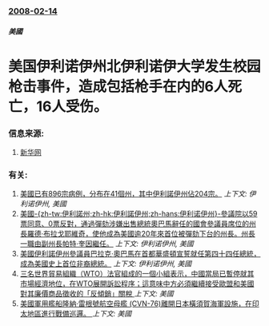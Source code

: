 ### [2008-02-14](/news/2008/02/14/index.md)

##### 美國
# 美国伊利诺伊州北伊利诺伊大学发生校园枪击事件，造成包括枪手在内的6人死亡，16人受伤。




### 信息来源:

1. [新华网](http://news.xinhuanet.com/world/2008-02/15/content_7609807.htm)

### 有关:

1. [美國已有896宗病例，分布在41個州，其中伊利諾伊州佔204宗。](/news/2009/05/7/美國已有896宗病例-分布在41個州-其中伊利諾伊州佔204宗.md) _上下文: 伊利诺伊州, 美國_
2. [美國-{zh-tw:伊利諾州;zh-hk:伊利諾伊州;zh-hans:伊利诺伊州}-參議院以59票同意、0票反對，通過彈劾涉嫌出售總統奧巴馬辭任的國會參議員席位的州長羅德·布拉戈耶維奇，使他成為美國逾20年來首位被彈劾下台的州長。州長一職由副州長帕特·奎因繼任。](/news/2009/01/29/美國-zh-tw-伊利諾州-zh-hk-伊利諾伊州-zh-hans-伊利诺伊州-參議院以59票同意-0票反對-通過彈.md) _上下文: 伊利诺伊州, 美國_
3. [美國伊利諾伊州參議員巴拉克·奧巴馬在首都華盛頓宣誓就任第四十四任總統，成為美國史上首位非裔總統。](/news/2009/01/20/美國伊利諾伊州參議員巴拉克-奧巴馬在首都華盛頓宣誓就任第四十四任總統-成為美國史上首位非裔總統.md) _上下文: 伊利诺伊州, 美國_
4. [三名世界貿易組織（WTO）法官組成的一個小組表示，中國當局已暫停就其市場經濟地位，在WTO展開訴訟程序；這意味中方必須繼續接受歐盟和美國對其廉價商品徵收的「反傾銷」關稅 ](/news/2019/06/17/三名世界貿易組織-WTO-法官組成的一個小組表示-中國當局已暫停就其市場經濟地位-在WTO展開訴訟程序-這意味中方必須繼.md) _上下文: 美國_
5. [美國軍用艦船隆納·雷根號航空母艦 (CVN-76)離開日本橫須賀海軍設施，在印太地區進行戰備巡邏。 ](/news/2019/05/22/美國軍用艦船隆納-雷根號航空母艦-CVN-76-離開日本橫須賀海軍設施-在印太地區進行戰備巡邏.md) _上下文: 美國_
